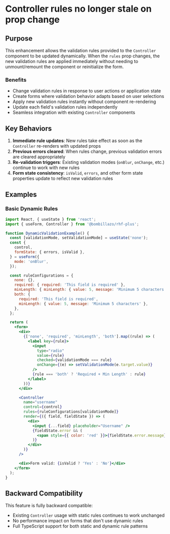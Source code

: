 # Controller rules no longer stale on prop change

## Purpose

This enhancement allows the validation rules provided to the `Controller` component to be updated dynamically. When the `rules` prop changes, the new validation rules are applied immediately without needing to unmount/remount the component or reinitialize the form.

### Benefits

- Change validation rules in response to user actions or application state
- Create forms where validation behavior adapts based on user selections
- Apply new validation rules instantly without component re-rendering
- Update each field's validation rules independently
- Seamless integration with existing `Controller` components

## Key Behaviors

1. **Immediate rule updates**: New rules take effect as soon as the `Controller` re-renders with updated props
2. **Previous errors cleared**: When rules change, previous validation errors are cleared appropriately
3. **Re-validation triggers**: Existing validation modes (`onBlur`, `onChange`, etc.) continue to work with new rules
4. **Form state consistency**: `isValid`, `errors`, and other form state properties update to reflect new validation rules

## Examples

### Basic Dynamic Rules

```jsx
import React, { useState } from 'react';
import { useForm, Controller } from '@bombillazo/rhf-plus';

function DynamicValidationExample() {
  const [validationMode, setValidationMode] = useState('none');
  const {
    control,
    formState: { errors, isValid },
  } = useForm({
    mode: 'onBlur',
  });

  const ruleConfigurations = {
    none: {},
    required: { required: 'This field is required' },
    minLength: { minLength: { value: 5, message: 'Minimum 5 characters' } },
    both: {
      required: 'This field is required',
      minLength: { value: 5, message: 'Minimum 5 characters' },
    },
  };

  return (
    <form>
      <div>
        {['none', 'required', 'minLength', 'both'].map((rule) => (
          <label key={rule}>
            <input
              type="radio"
              value={rule}
              checked={validationMode === rule}
              onChange={(e) => setValidationMode(e.target.value)}
            />
            {rule === 'both' ? 'Required + Min Length' : rule}
          </label>
        ))}
      </div>

      <Controller
        name="username"
        control={control}
        rules={ruleConfigurations[validationMode]}
        render={({ field, fieldState }) => (
          <div>
            <input {...field} placeholder="Username" />
            {fieldState.error && (
              <span style={{ color: 'red' }}>{fieldState.error.message}</span>
            )}
          </div>
        )}
      />

      <div>Form valid: {isValid ? 'Yes' : 'No'}</div>
    </form>
  );
}
```

## Backward Compatibility

This feature is fully backward compatible:

- Existing `Controller` usage with static rules continues to work unchanged
- No performance impact on forms that don't use dynamic rules
- Full TypeScript support for both static and dynamic rule patterns
